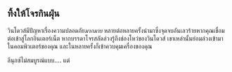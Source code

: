<?php require("../../entete.php"); ?> <?php require("../../base.php"); ?> <?php require("../../fonctions.php"); ?>

<div id="corps">

<h2>ทิ้งให้โจรกินฝุ่น</h2>

<p>วินโดวส์มีปัญหาเรื่องความปลอดภัย<i>มากมาย</i> หลายต่อหลายครั้งนำมาซึ่งจุดจบอันเลวร้ายหากคุณเชื่อมต่อเข้าสู่โลกอินเตอร์เน็ต หากบรรดาโจรสลัดล่วงรู้ถึงช่องโหว่ของวินโดวส์ เขาเหล่านั้นย่อมล่วงเข้ามาในคอมพิวเตอร์ของคุณ และในหลายครั้งก็เข้าควบคุมเครื่องของคุณ</p>

<p>ลีนุกซ์ไม่สมบูรณ์แบบ.... แต่</p>

</div>
</body>
</html>
